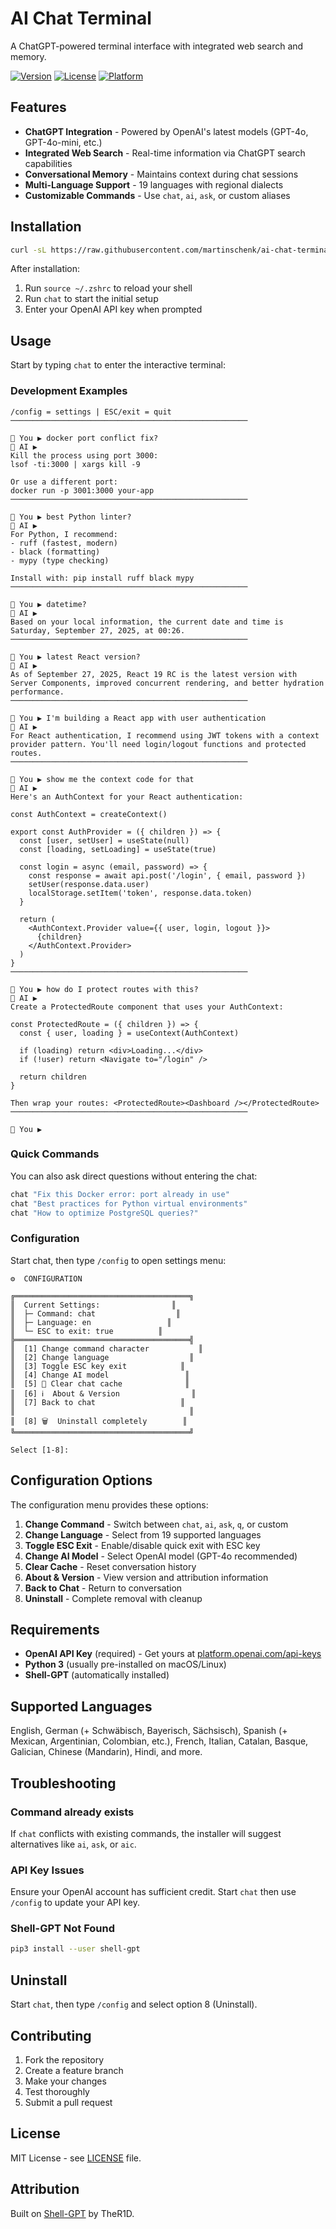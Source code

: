 # AI Chat Terminal

A ChatGPT-powered terminal interface with integrated web search and memory.

[![Version](https://img.shields.io/badge/version-5.2.0-blue.svg)](https://github.com/martinschenk/ai-chat-terminal)
[![License](https://img.shields.io/badge/license-MIT-green.svg)](LICENSE)
[![Platform](https://img.shields.io/badge/platform-macOS%20|%20Linux-lightgrey.svg)](https://github.com/martinschenk/ai-chat-terminal)


## Features

- **ChatGPT Integration** - Powered by OpenAI's latest models (GPT-4o, GPT-4o-mini, etc.)
- **Integrated Web Search** - Real-time information via ChatGPT search capabilities
- **Conversational Memory** - Maintains context during chat sessions
- **Multi-Language Support** - 19 languages with regional dialects
- **Customizable Commands** - Use `chat`, `ai`, `ask`, or custom aliases

## Installation

```bash
curl -sL https://raw.githubusercontent.com/martinschenk/ai-chat-terminal/main/install.sh | bash
```

After installation:
1. Run `source ~/.zshrc` to reload your shell
2. Run `chat` to start the initial setup
3. Enter your OpenAI API key when prompted

## Usage

Start by typing `chat` to enter the interactive terminal:

### Development Examples
```
/config = settings | ESC/exit = quit
─────────────────────────────────────────────────────

👤 You ▶ docker port conflict fix?
🤖 AI ▶
Kill the process using port 3000:
lsof -ti:3000 | xargs kill -9

Or use a different port:
docker run -p 3001:3000 your-app
─────────────────────────────────────────────────────

👤 You ▶ best Python linter?
🤖 AI ▶
For Python, I recommend:
- ruff (fastest, modern)
- black (formatting)
- mypy (type checking)

Install with: pip install ruff black mypy
─────────────────────────────────────────────────────

👤 You ▶ datetime?
🤖 AI ▶
Based on your local information, the current date and time is Saturday, September 27, 2025, at 00:26.
─────────────────────────────────────────────────────

👤 You ▶ latest React version?
🤖 AI ▶
As of September 27, 2025, React 19 RC is the latest version with Server Components, improved concurrent rendering, and better hydration performance.
─────────────────────────────────────────────────────

👤 You ▶ I'm building a React app with user authentication
🤖 AI ▶
For React authentication, I recommend using JWT tokens with a context provider pattern. You'll need login/logout functions and protected routes.
─────────────────────────────────────────────────────

👤 You ▶ show me the context code for that
🤖 AI ▶
Here's an AuthContext for your React authentication:

const AuthContext = createContext()

export const AuthProvider = ({ children }) => {
  const [user, setUser] = useState(null)
  const [loading, setLoading] = useState(true)

  const login = async (email, password) => {
    const response = await api.post('/login', { email, password })
    setUser(response.data.user)
    localStorage.setItem('token', response.data.token)
  }

  return (
    <AuthContext.Provider value={{ user, login, logout }}>
      {children}
    </AuthContext.Provider>
  )
}
─────────────────────────────────────────────────────

👤 You ▶ how do I protect routes with this?
🤖 AI ▶
Create a ProtectedRoute component that uses your AuthContext:

const ProtectedRoute = ({ children }) => {
  const { user, loading } = useContext(AuthContext)

  if (loading) return <div>Loading...</div>
  if (!user) return <Navigate to="/login" />

  return children
}

Then wrap your routes: <ProtectedRoute><Dashboard /></ProtectedRoute>
─────────────────────────────────────────────────────

👤 You ▶
```

### Quick Commands
You can also ask direct questions without entering the chat:
```bash
chat "Fix this Docker error: port already in use"
chat "Best practices for Python virtual environments"
chat "How to optimize PostgreSQL queries?"
```

### Configuration
Start chat, then type `/config` to open settings menu:

```
⚙️  CONFIGURATION

╔═══════════════════════════════════════╗
║  Current Settings:                ║
║  ├─ Command: chat                  ║
║  ├─ Language: en                 ║
║  └─ ESC to exit: true          ║
╠═══════════════════════════════════════╣
║  [1] Change command character           ║
║  [2] Change language                  ║
║  [3] Toggle ESC key exit            ║
║  [4] Change AI model                 ║
║  [5] 🧹 Clear chat cache              ║
║  [6] ℹ️  About & Version                ║
║  [7] Back to chat                   ║
║                                       ║
║  [8] 🗑️  Uninstall completely        ║
╚═══════════════════════════════════════╝

Select [1-8]:
```

## Configuration Options

The configuration menu provides these options:

1. **Change Command** - Switch between `chat`, `ai`, `ask`, `q`, or custom
2. **Change Language** - Select from 19 supported languages
3. **Toggle ESC Exit** - Enable/disable quick exit with ESC key
4. **Change AI Model** - Select OpenAI model (GPT-4o recommended)
5. **Clear Cache** - Reset conversation history
6. **About & Version** - View version and attribution information
7. **Back to Chat** - Return to conversation
8. **Uninstall** - Complete removal with cleanup

## Requirements

- **OpenAI API Key** (required) - Get yours at [platform.openai.com/api-keys](https://platform.openai.com/api-keys)
- **Python 3** (usually pre-installed on macOS/Linux)
- **Shell-GPT** (automatically installed)

## Supported Languages

English, German (+ Schwäbisch, Bayerisch, Sächsisch), Spanish (+ Mexican, Argentinian, Colombian, etc.), French, Italian, Catalan, Basque, Galician, Chinese (Mandarin), Hindi, and more.

## Troubleshooting

### Command already exists
If `chat` conflicts with existing commands, the installer will suggest alternatives like `ai`, `ask`, or `aic`.

### API Key Issues
Ensure your OpenAI account has sufficient credit. Start `chat` then use `/config` to update your API key.

### Shell-GPT Not Found
```bash
pip3 install --user shell-gpt
```

## Uninstall

Start `chat`, then type `/config` and select option 8 (Uninstall).

## Contributing

1. Fork the repository
2. Create a feature branch
3. Make your changes
4. Test thoroughly
5. Submit a pull request

## License

MIT License - see [LICENSE](LICENSE) file.

## Attribution

Built on [Shell-GPT](https://github.com/TheR1D/shell_gpt) by TheR1D.